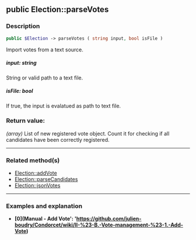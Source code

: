 ## public Election::parseVotes

### Description    

```php
public $Election -> parseVotes ( string input, bool isFile )
```

Import votes from a text source.    


##### **input:** *string*   
String or valid path to a text file.    



##### **isFile:** *bool*   
If true, the input is evalatued as path to text file.    



### Return value:   

*(array)* List of new registered vote object. Count it for checking if all candidates have been correctly registered.


---------------------------------------

### Related method(s)      

* [Election::addVote](../Election%20Class/public%20Election--addVote.md)    
* [Election::parseCandidates](../Election%20Class/public%20Election--parseCandidates.md)    
* [Election::jsonVotes](../Election%20Class/public%20Election--jsonVotes.md)    

---------------------------------------

### Examples and explanation

* **[0](Manual - Add Vote': 'https://github.com/julien-boudry/Condorcet/wiki/II-%23-B.-Vote-management-%23-1.-Add-Vote)**    
